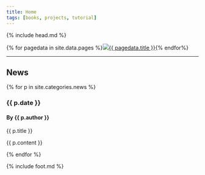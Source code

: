 ```yaml
---
title: Home
tags: [books, projects, tutorial]
---
```

{% include head.md %}

{% for pagedata in site.data.pages %}<a href="{{ pagedata.url }}"><img src="img/{{ pagedata.img }}"/>{{ pagedata.title }}</a>{% endfor%}

___

## News

{% for p in site.categories.news %}
### {{ p.date }}

#### By {{ p.author }}

{{ p.title }}

{{ p.content }}

{% endfor %}

{% include foot.md %}